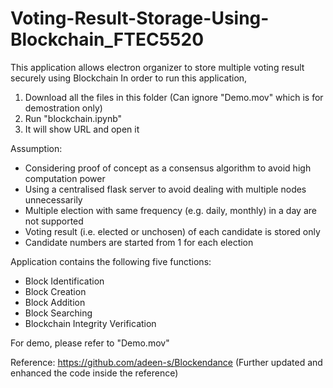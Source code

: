 # Voting-Result-Storage-Using-Blockchain_FTEC5520
This application allows electron organizer to store multiple voting result securely using Blockchain
In order to run this application, 
1. Download all the files in this folder (Can ignore "Demo.mov" which is for demostration only)
2. Run "blockchain.ipynb"
3. It will show URL and open it

Assumption:
- Considering proof of concept as a consensus algorithm to avoid high computation power
- Using a centralised flask server to avoid dealing with multiple nodes unnecessarily
- Multiple election with same frequency (e.g. daily, monthly) in a day are not supported
- Voting result (i.e. elected or unchosen) of each candidate is stored only 
- Candidate numbers are started from 1 for each election

Application contains the following five functions:
- Block Identification
- Block Creation
- Block Addition
- Block Searching
- Blockchain Integrity Verification

For demo, please refer to "Demo.mov"

Reference: https://github.com/adeen-s/Blockendance
(Further updated and enhanced the code inside the reference)

